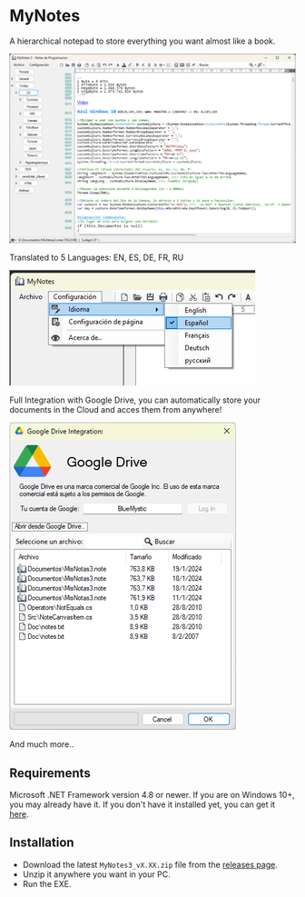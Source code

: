 # MyNotes
A hierarchical notepad to store everything you want almost like a book.

![MyNotes3 Preview](Source/MyNotes/ScreenShot_1.png)

Translated to 5 Languages: EN, ES, DE, FR, RU

![5LANGUAGES](Source/MyNotes/ScreenShot_3.png)

Full Integration with Google Drive, you can automatically store your documents in the Cloud and acces them from anywhere!

![GDRIVE](Source/MyNotes/ScreenShot_2.png)

And much more..

## Requirements

Microsoft .NET Framework version 4.8 or newer. If you are on Windows 10+, you may already have it. 
If you don't have it installed yet, you can get it [here](https://dotnet.microsoft.com/download/dotnet-framework/net8).

## Installation

* Download the latest `MyNotes3_vX.XX.zip` file from the [releases page](https://github.com/BlueMystical/MyNotes/releases/latest).
* Unzip it anywhere you want in your PC.
* Run the EXE.
